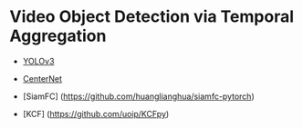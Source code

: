 # Video Object Detection via Temporal Aggregation

* [YOLOv3](https://github.com/ultralytics/yolov3)

* [CenterNet](https://github.com/xingyizhou/CenterNet)

* [SiamFC] (https://github.com/huanglianghua/siamfc-pytorch) 

* [KCF] (https://github.com/uoip/KCFpy)
